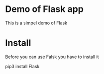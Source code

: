 # Demo of Flask app
This is a simpel demo of Flask

# Install
Before you can use Falsk you have to install it

  pip3 install Flask
